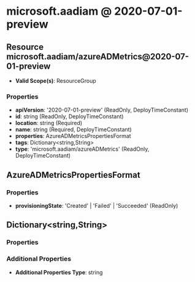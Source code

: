 # microsoft.aadiam @ 2020-07-01-preview

## Resource microsoft.aadiam/azureADMetrics@2020-07-01-preview
* **Valid Scope(s)**: ResourceGroup
### Properties
* **apiVersion**: '2020-07-01-preview' (ReadOnly, DeployTimeConstant)
* **id**: string (ReadOnly, DeployTimeConstant)
* **location**: string (Required)
* **name**: string (Required, DeployTimeConstant)
* **properties**: AzureADMetricsPropertiesFormat
* **tags**: Dictionary<string,String>
* **type**: 'microsoft.aadiam/azureADMetrics' (ReadOnly, DeployTimeConstant)

## AzureADMetricsPropertiesFormat
### Properties
* **provisioningState**: 'Created' | 'Failed' | 'Succeeded' (ReadOnly)

## Dictionary<string,String>
### Properties
### Additional Properties
* **Additional Properties Type**: string

